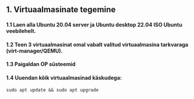 ##		1. Virtuaalmasinate tegemine
####		1.1 Laen alla Ubuntu 20.04 server ja Ubuntu desktop 22.04 ISO Ubuntu veebilehelt. 
####		1.2 Teen 3 virtuaalmasinat omal vabalt valitud virtuaalmasina tarkvaraga (virt-manager/QEMU). 
####		1.3 Paigaldan OP süsteemid 
####		1.4 Uuendan kõik virtuaalmasinad käskudega:
`sudo apt update && sudo apt upgrade` 
